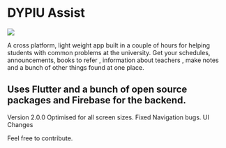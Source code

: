 # DYPIU Assist

[<img src="https://play.google.com/intl/en_us/badges/images/badge_new.png">](https://play.google.com/store/apps/details?id=com.nikhilsingh.dypiuassist)

A cross platform, light weight app built in a couple of hours for helping students with common problems at the university. Get your schedules, announcements, books to refer , information about teachers , make notes and a bunch of other things found at one place.

## Uses Flutter and a bunch of open source packages and Firebase for the backend.

Version 2.0.0
Optimised for all screen sizes.
Fixed Navigation bugs.
UI Changes

Feel free to contribute.

